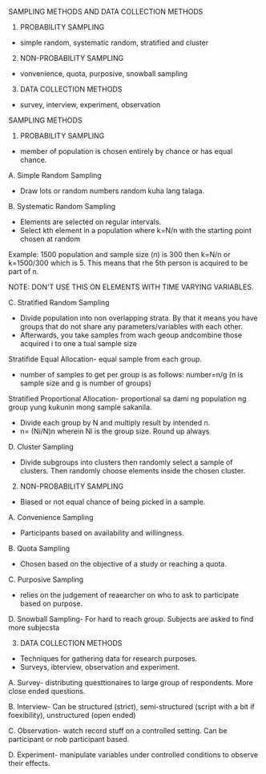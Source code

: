 SAMPLING METHODS AND DATA COLLECTION METHODS

1. PROBABILITY SAMPLING
- simple random, systematic random, stratified and cluster

2. NON-PROBABILITY SAMPLING
- vonvenience, quota, purposive, snowball sampling

3. DATA COLLECTION METHODS
- survey, interview, experiment, observation

SAMPLING METHODS
1. PROBABILITY SAMPLING
- member of population is chosen entirely by chance or has equal chance.

A. Simple Random Sampling
- Draw lots or random numbers random kuha lang talaga.

B. Systematic Random Sampling
- Elements are selected on regular intervals. 
- Select kth element in a population where k=N/n with the starting point chosen at random

Example: 1500 population and sample size (n) is 300 then k=N/n or k=1500/300 which is 5. This means that rhe 5th person is acquired to be part of n.

NOTE: DON'T USE THIS ON ELEMENTS WITH TIME VARYING VARIABLES.

C. Stratified Random Sampling
- Divide population into non overlapping strata. By that it means you have groups that do not share any parameters/variables with each other.
- Afterwards, you take samples from wach geoup andcombine those acquired i to one a tual sample size 

Stratifide Equal Allocation- equal sample from each group.
- number of samples to get per group is as follows:
number=n/g (n is sample size and g is number of groups)

Stratified Proportional Allocation- proportional sa dami ng population ng group yung kukunin mong sample sakanila.
- Divide each group by N and multiply result by intended n.
- n= (Ni/N)n wherein Ni is the group size. Round up always

D. Cluster Sampling
- Divide subgroups into clusters then randomly select a sample of clusters. Then randomly choose elements inside the chosen cluster.

2. NON-PROBABILITY SAMPLING
- Biased or not equal chance of being picked in a sample.

A. Convenience Sampling
- Participants based on availability and willingness.

B. Quota Sampling
- Chosen based on the objective of a study or reaching a quota.

C. Purposive Sampling
- relies on the judgement of reaearcher on who to ask to participate based on purpose.

D. Snowball Sampling- For hard to reach group. Subjects are asked to find more subjecsta 

3. DATA COLLECTION METHODS
- Techniques for gathering data for research purposes.
- Surveys, ibterview, observation and experiment.

A. Survey- distributing questtionaires to large group of respondents. More close ended questions.

B. Interview- Can be structured (strict), semi-structured (script with a bit if foexibility), unstructured (open ended)

C. Observation- watch record stuff on a controlled setting. Can be participant or nob participant based.

D. Experiment- manipulate variables under controlled conditions to observe their effects.



